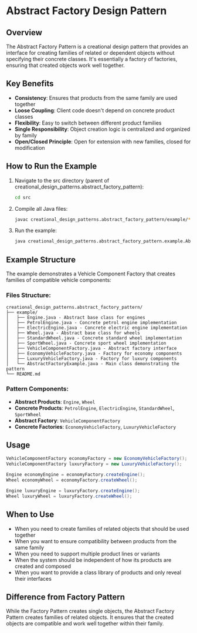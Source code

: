 # Abstract Factory Design Pattern

## Overview

The Abstract Factory Pattern is a creational design pattern that provides an interface for creating families of related or dependent objects without specifying their concrete classes. It's essentially a factory of factories, ensuring that created objects work well together.

## Key Benefits

- **Consistency**: Ensures that products from the same family are used together
- **Loose Coupling**: Client code doesn't depend on concrete product classes
- **Flexibility**: Easy to switch between different product families
- **Single Responsibility**: Object creation logic is centralized and organized by family
- **Open/Closed Principle**: Open for extension with new families, closed for modification

## How to Run the Example

1. Navigate to the src directory (parent of creational_design_patterns.abstract_factory_pattern):
   ```bash
   cd src
   ```

2. Compile all Java files:
   ```bash
   javac creational_design_patterns.abstract_factory_pattern/example/*.java
   ```

3. Run the example:
   ```bash
   java creational_design_patterns.abstract_factory_pattern.example.AbstractFactoryExample
   ```

## Example Structure

The example demonstrates a Vehicle Component Factory that creates families of compatible vehicle components:

### Files Structure:
```
creational_design_patterns.abstract_factory_pattern/
├── example/
│   ├── Engine.java - Abstract base class for engines
│   ├── PetrolEngine.java - Concrete petrol engine implementation
│   ├── ElectricEngine.java - Concrete electric engine implementation
│   ├── Wheel.java - Abstract base class for wheels
│   ├── StandardWheel.java - Concrete standard wheel implementation
│   ├── SportWheel.java - Concrete sport wheel implementation
│   ├── VehicleComponentFactory.java - Abstract factory interface
│   ├── EconomyVehicleFactory.java - Factory for economy components
│   ├── LuxuryVehicleFactory.java - Factory for luxury components
│   └── AbstractFactoryExample.java - Main class demonstrating the pattern
└── README.md
```

### Pattern Components:
- **Abstract Products**: `Engine`, `Wheel`
- **Concrete Products**: `PetrolEngine`, `ElectricEngine`, `StandardWheel`, `SportWheel`
- **Abstract Factory**: `VehicleComponentFactory`
- **Concrete Factories**: `EconomyVehicleFactory`, `LuxuryVehicleFactory`

## Usage

```java
VehicleComponentFactory economyFactory = new EconomyVehicleFactory();
VehicleComponentFactory luxuryFactory = new LuxuryVehicleFactory();

Engine economyEngine = economyFactory.createEngine();    
Wheel economyWheel = economyFactory.createWheel();     

Engine luxuryEngine = luxuryFactory.createEngine();      
Wheel luxuryWheel = luxuryFactory.createWheel();         
```

## When to Use

- When you need to create families of related objects that should be used together
- When you want to ensure compatibility between products from the same family
- When you need to support multiple product lines or variants
- When the system should be independent of how its products are created and composed
- When you want to provide a class library of products and only reveal their interfaces

## Difference from Factory Pattern

While the Factory Pattern creates single objects, the Abstract Factory Pattern creates families of related objects. It ensures that the created objects are compatible and work well together within their family.